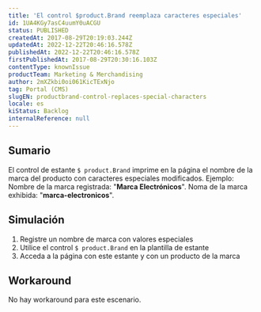 ```yaml
---
title: 'El control $product.Brand reemplaza caracteres especiales'
id: 1UA4KGy7asC4uumY0uACGU
status: PUBLISHED
createdAt: 2017-08-29T20:19:03.244Z
updatedAt: 2022-12-22T20:46:16.578Z
publishedAt: 2022-12-22T20:46:16.578Z
firstPublishedAt: 2017-08-29T20:30:16.103Z
contentType: knownIssue
productTeam: Marketing & Merchandising
author: 2mXZkbi0oi061KicTExNjo
tag: Portal (CMS)
slugEN: productbrand-control-replaces-special-characters
locale: es
kiStatus: Backlog
internalReference: null
---
```


## Sumario

El control de estante `$ product.Brand` imprime en la página el nombre de la marca del producto con caracteres especiales modificados.
Ejemplo:
Nombre de la marca registrada: "__Marca Electrónicos__".
Noma de la marca exhibida: "__marca-electronicos__".

## Simulación

1. Registre un nombre de marca con valores especiales
2. Utilice el control `$ product.Brand` en la plantilla de estante
3. Acceda a la página con este estante y con un producto de la marca

## Workaround

No hay workaround para este escenario.

